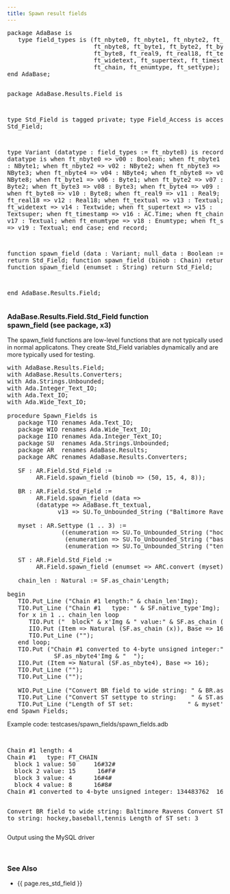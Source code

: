 ```yaml
---
title: Spawn result fields
---
```


<div class="leftside">
<pre class="code">
package AdaBase is
   type field_types is (ft_nbyte0, ft_nbyte1, ft_nbyte2, ft_nbyte3, ft_nbyte4,
                        ft_nbyte8, ft_byte1, ft_byte2, ft_byte3, ft_byte4,
                        ft_byte8, ft_real9, ft_real18, ft_textual,
                        ft_widetext, ft_supertext, ft_timestamp,
                        ft_chain, ft_enumtype, ft_settype);
end AdaBase;

package AdaBase.Results.Field is

   type Std_Field is tagged private;
   type Field_Access is access Std_Field;

   type Variant (datatype : field_types := ft_nbyte8) is
      record
         case datatype is
            when ft_nbyte0    => v00 : Boolean;
            when ft_nbyte1    => v01 : NByte1;
            when ft_nbyte2    => v02 : NByte2;
            when ft_nbyte3    => v03 : NByte3;
            when ft_nbyte4    => v04 : NByte4;
            when ft_nbyte8    => v05 : NByte8;
            when ft_byte1     => v06 : Byte1;
            when ft_byte2     => v07 : Byte2;
            when ft_byte3     => v08 : Byte3;
            when ft_byte4     => v09 : Byte4;
            when ft_byte8     => v10 : Byte8;
            when ft_real9     => v11 : Real9;
            when ft_real18    => v12 : Real18;
            when ft_textual   => v13 : Textual;
            when ft_widetext  => v14 : Textwide;
            when ft_supertext => v15 : Textsuper;
            when ft_timestamp => v16 : AC.Time;
            when ft_chain     => v17 : Textual;
            when ft_enumtype  => v18 : Enumtype;
            when ft_settype   => v19 : Textual;
         end case;
      end record;

   function spawn_field (data : Variant; null_data : Boolean := False)
                         return Std_Field;
   function spawn_field (binob : Chain) return Std_Field;
   function spawn_field (enumset : String) return Std_Field;

end AdaBase.Results.Field;
</pre>
<h3>AdaBase.Results.Field.Std_Field function <br/>
spawn_field (see package, x3)</h3>
<p>
The spawn_field functions are low-level functions that are not typically
used in normal applicatons.  They create Std_Field variables dynamically and
are more typically used for testing.
</p>

<pre class="code">
with AdaBase.Results.Field;
with AdaBase.Results.Converters;
with Ada.Strings.Unbounded;
with Ada.Integer_Text_IO;
with Ada.Text_IO;
with Ada.Wide_Text_IO;

procedure Spawn_Fields is
   package TIO renames Ada.Text_IO;
   package WIO renames Ada.Wide_Text_IO;
   package IIO renames Ada.Integer_Text_IO;
   package SU  renames Ada.Strings.Unbounded;
   package AR  renames AdaBase.Results;
   package ARC renames AdaBase.Results.Converters;

   SF : AR.Field.Std_Field :=
        AR.Field.spawn_field (binob => (50, 15, 4, 8));

   BR : AR.Field.Std_Field :=
        AR.Field.spawn_field (data =>
        (datatype => AdaBase.ft_textual,
              v13 => SU.To_Unbounded_String ("Baltimore Ravens")));

   myset : AR.Settype (1 .. 3) :=
               ((enumeration => SU.To_Unbounded_String ("hockey")),
                (enumeration => SU.To_Unbounded_String ("baseball")),
                (enumeration => SU.To_Unbounded_String ("tennis")));

   ST : AR.Field.Std_Field :=
        AR.Field.spawn_field (enumset => ARC.convert (myset));

   chain_len : Natural := SF.as_chain'Length;

begin
   TIO.Put_Line ("Chain #1 length:" & chain_len'Img);
   TIO.Put_Line ("Chain #1   type: " & SF.native_type'Img);
   for x in 1 .. chain_len loop
      TIO.Put ("  block" & x'Img & " value:" & SF.as_chain (x)'Img);
      IIO.Put (Item => Natural (SF.as_chain (x)), Base => 16);
      TIO.Put_Line ("");
   end loop;
   TIO.Put ("Chain #1 converted to 4-byte unsigned integer:" &
             SF.as_nbyte4'Img & "  ");
   IIO.Put (Item => Natural (SF.as_nbyte4), Base => 16);
   TIO.Put_Line ("");
   TIO.Put_Line ("");

   WIO.Put_Line ("Convert BR field to wide string: " & BR.as_wstring);
   TIO.Put_Line ("Convert ST settype to string:    " & ST.as_string);
   TIO.Put_Line ("Length of ST set:               " & myset'Length'Img);
end Spawn_Fields;
</pre>
<p class="caption">Example code: testcases/spawn_fields/spawn_fields.adb</p>
<br/>
<pre class="output">
Chain #1 length: 4
Chain #1   type: FT_CHAIN
  block 1 value: 50     16#32#
  block 2 value: 15      16#F#
  block 3 value: 4      16#4#
  block 4 value: 8      16#8#
Chain #1 converted to 4-byte unsigned integer: 134483762  16#8040F32#

Convert BR field to wide string: Baltimore Ravens
Convert ST settype to string:    hockey,baseball,tennis
Length of ST set:                3
</pre>
<p class="caption">Output using the MySQL driver</p>
<br/>
</div>
<div class="sidenav">
  <h3>See Also</h3>
  <ul>
    <li>{{ page.res_std_field }}</li>
  </ul>
</div>
